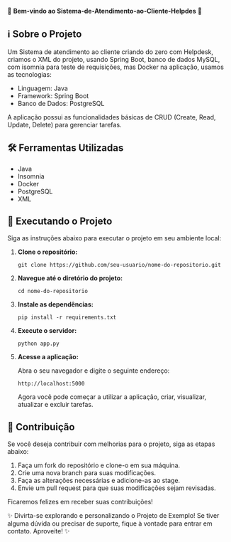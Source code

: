 🎉 **Bem-vindo ao Sistema-de-Atendimento-ao-Cliente-Helpdes** 🚀

## ℹ️ Sobre o Projeto

Um Sistema de atendimento ao cliente criando do zero com Helpdesk, criamos o XML do projeto, usando Spring Boot, banco de dados MySQL, com isomnia para teste de requisições, mas Docker na aplicação, usamos as tecnologias:

- Linguagem: Java
- Framework: Spring Boot
- Banco de Dados: PostgreSQL

A aplicação possui as funcionalidades básicas de CRUD (Create, Read, Update, Delete) para gerenciar tarefas.

## 🛠️ Ferramentas Utilizadas

- Java
- Insomnia
- Docker
- PostgreSQL
- XML


## 🚀 Executando o Projeto

Siga as instruções abaixo para executar o projeto em seu ambiente local:

1. **Clone o repositório:**

   ```
   git clone https://github.com/seu-usuario/nome-do-repositorio.git
   ```

2. **Navegue até o diretório do projeto:**

   ```
   cd nome-do-repositorio
   ```

3. **Instale as dependências:**

   ```
   pip install -r requirements.txt
   ```

4. **Execute o servidor:**

   ```
   python app.py
   ```

5. **Acesse a aplicação:**

   Abra o seu navegador e digite o seguinte endereço:

   ```
   http://localhost:5000
   ```

   Agora você pode começar a utilizar a aplicação, criar, visualizar, atualizar e excluir tarefas.

## 📝 Contribuição

Se você deseja contribuir com melhorias para o projeto, siga as etapas abaixo:

1. Faça um fork do repositório e clone-o em sua máquina.
2. Crie uma nova branch para suas modificações.
3. Faça as alterações necessárias e adicione-as ao stage.
4. Envie um pull request para que suas modificações sejam revisadas.

Ficaremos felizes em receber suas contribuições!

✨ Divirta-se explorando e personalizando o Projeto de Exemplo! Se tiver alguma dúvida ou precisar de suporte, fique à vontade para entrar em contato. Aproveite! ✨
